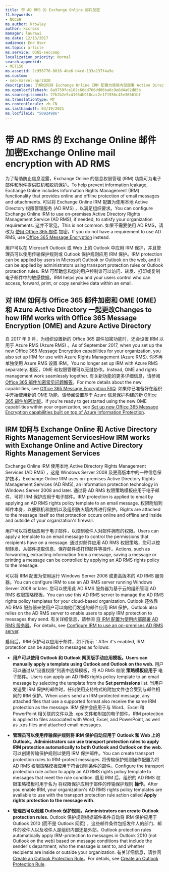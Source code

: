 ```yaml
---
title: 带 AD RMS 的 Exchange Online 邮件加密
f1.keywords:
- NOCSH
ms.author: krowley
author: kccross
manager: laurawi
ms.date: 12/13/2017
audience: End User
ms.topic: article
ms.service: O365-seccomp
localization_priority: Normal
search.appverid:
- MET150
ms.assetid: 2c956776-0016-4be6-b4cd-133a237f4a9e
ms.custom:
- seo-marvel-apr2020
description: 了解如何将 Exchange Online IRM 配置为使用内部部署 Active Directory 权限管理服务 (AD RMS) 以满足组织要求。
ms.openlocfilehash: 6a9759fce102c60dd766dd86ba8c9e6d4a02d85b
ms.sourcegitcommit: 27b2b2e5c41934b918cac2c171556c45e36661bf
ms.translationtype: MT
ms.contentlocale: zh-CN
ms.lasthandoff: 03/19/2021
ms.locfileid: "50924986"
---
```

# <a name="exchange-online-mail-encryption-with-ad-rms"></a><span data-ttu-id="5e2d9-103">带 AD RMS 的 Exchange Online 邮件加密</span><span class="sxs-lookup"><span data-stu-id="5e2d9-103">Exchange Online mail encryption with AD RMS</span></span>

<span data-ttu-id="5e2d9-104">为了帮助防止信息泄露，Exchange Online 的信息权限管理 (IRM) 功能可为电子邮件和附件提供联机和脱机保护。</span><span class="sxs-lookup"><span data-stu-id="5e2d9-104">To help prevent information leakage, Exchange Online includes Information Rights Management (IRM) functionality that provides online and offline protection of email messages and attachments.</span></span> <span data-ttu-id="5e2d9-105">可以将 Exchange Online IRM 配置为使用本地 Active Directory 权限管理服务 (AD RMS) ，以满足组织要求。</span><span class="sxs-lookup"><span data-stu-id="5e2d9-105">You can configure Exchange Online IRM to use on-premises Active Directory Rights Management Service (AD RMS), if needed, to satisfy your organization requirements.</span></span> <span data-ttu-id="5e2d9-106">这并不常见。</span><span class="sxs-lookup"><span data-stu-id="5e2d9-106">This is not common.</span></span> <span data-ttu-id="5e2d9-107">如果不需要使用 AD RMS，请改为 [使用 Office 365 邮件](ome.md) 加密。</span><span class="sxs-lookup"><span data-stu-id="5e2d9-107">If you do not have a requirement to use AD RMS, use [Office 365 Message Encryption](ome.md) instead.</span></span> 

<span data-ttu-id="5e2d9-108">用户可以在 Microsoft Outlook 或 Web 上的 Outlook 中应用 IRM 保护，并且管理员可以使用传输保护规则或 Outlook 保护规则应用 IRM 保护。</span><span class="sxs-lookup"><span data-stu-id="5e2d9-108">IRM protection can be applied by users in Microsoft Outlook or Outlook on the web, and it can be applied by administrators using transport protection rules or Outlook protection rules.</span></span> <span data-ttu-id="5e2d9-109">IRM 可帮助您和您的用户控制谁可以访问、转发、打印或复制电子邮件中的敏感数据。</span><span class="sxs-lookup"><span data-stu-id="5e2d9-109">IRM helps you and your users control who can access, forward, print, or copy sensitive data within an email.</span></span>
  
## <a name="changes-to-how-irm-works-with-office-365-message-encryption-ome-and-azure-active-directory"></a><span data-ttu-id="5e2d9-110">对 IRM 如何与 Office 365 邮件加密和 OME (OME) 和 Azure Active Directory 一起更改</span><span class="sxs-lookup"><span data-stu-id="5e2d9-110">Changes to how IRM works with Office 365 Message Encryption (OME) and Azure Active Directory</span></span>

<span data-ttu-id="5e2d9-111">自 2017 年 9 月，为组织设置新的 Office 365 邮件加密功能时，还会设置 IRM 以用于 Azure RMS (Azure RMS) 。</span><span class="sxs-lookup"><span data-stu-id="5e2d9-111">As of September 2017, when you set up the new Office 365 Message Encryption capabilities for your organization, you also set up IRM for use with Azure Rights Management (Azure RMS).</span></span> <span data-ttu-id="5e2d9-112">你不再单独使用 Azure RMS 设置 IRM。</span><span class="sxs-lookup"><span data-stu-id="5e2d9-112">You no longer set up IRM with Azure RMS separately.</span></span> <span data-ttu-id="5e2d9-113">相反，OME 和权限管理可以无缝协作。</span><span class="sxs-lookup"><span data-stu-id="5e2d9-113">Instead, OME and rights management work seamlessly together.</span></span> <span data-ttu-id="5e2d9-114">有关新功能的更多详细信息，请参阅 [Office 365 邮件加密常见问题解答](./ome-faq.md)。</span><span class="sxs-lookup"><span data-stu-id="5e2d9-114">For more details about the new capabilities, see [Office 365 Message Encryption FAQ](./ome-faq.md).</span></span> <span data-ttu-id="5e2d9-115">如果你已准备好在组织中开始使用新的 OME 功能，请参阅设置基于 Azure 信息保护构建的新 [Office 365 邮件加密功能](./set-up-new-message-encryption-capabilities.md)。</span><span class="sxs-lookup"><span data-stu-id="5e2d9-115">If you're ready to get started using the new OME capabilities within your organization, see [Set up new Office 365 Message Encryption capabilities built on top of Azure Information Protection](./set-up-new-message-encryption-capabilities.md).</span></span>
  
## <a name="how-irm-works-with-exchange-online-and-active-directory-rights-management-services"></a><span data-ttu-id="5e2d9-116">IRM 如何与 Exchange Online 和 Active Directory Rights Management Services</span><span class="sxs-lookup"><span data-stu-id="5e2d9-116">How IRM works with Exchange Online and Active Directory Rights Management Services</span></span>

<span data-ttu-id="5e2d9-117">Exchange Online IRM 使用本地 Active Directory Rights Management Services (AD RMS) ，这是 Windows Server 2008 及更高版本中的一种信息保护技术。</span><span class="sxs-lookup"><span data-stu-id="5e2d9-117">Exchange Online IRM uses on-premises Active Directory Rights Management Services (AD RMS), an information protection technology in Windows Server 2008 and later.</span></span> <span data-ttu-id="5e2d9-118">通过将 AD RMS 权限策略模板应用于电子邮件，可将 IRM 保护应用于电子邮件。</span><span class="sxs-lookup"><span data-stu-id="5e2d9-118">IRM protection is applied to email by applying an AD RMS rights policy template to an email message.</span></span> <span data-ttu-id="5e2d9-119">权限附加到邮件本身，以便联机和脱机以及组织防火墙内外进行保护。</span><span class="sxs-lookup"><span data-stu-id="5e2d9-119">Rights are attached to the message itself so that protection occurs online and offline and inside and outside of your organization's firewall.</span></span>
  
<span data-ttu-id="5e2d9-120">用户可以将模板应用于电子邮件，以控制收件人对邮件拥有的权限。</span><span class="sxs-lookup"><span data-stu-id="5e2d9-120">Users can apply a template to an email message to control the permissions that recipients have on a message.</span></span> <span data-ttu-id="5e2d9-121">通过对邮件应用 AD RMS 权限策略，您可以控制转发、从邮件提取信息、保存邮件或打印邮件等操作。</span><span class="sxs-lookup"><span data-stu-id="5e2d9-121">Actions, such as forwarding, extracting information from a message, saving a message or printing a message can be controlled by applying an AD RMS rights policy to the message.</span></span>
  
<span data-ttu-id="5e2d9-122">可以将 IRM 配置为使用运行 Windows Server 2008 或更高版本的 AD RMS 服务器。</span><span class="sxs-lookup"><span data-stu-id="5e2d9-122">You can configure IRM to use an AD RMS server running Windows Server 2008 or later.</span></span> <span data-ttu-id="5e2d9-123">您可以使用此 AD RMS 服务器为基于云的组织管理 AD RMS 权限策略模板。</span><span class="sxs-lookup"><span data-stu-id="5e2d9-123">You can use this AD RMS server to manage the AD RMS rights policy templates for your cloud-based organization.</span></span> <span data-ttu-id="5e2d9-124">Outlook 还依靠 AD RMS 服务器来使用户可以向他们发送的邮件应用 IRM 保护。</span><span class="sxs-lookup"><span data-stu-id="5e2d9-124">Outlook also relies on the AD RMS server to enable users to apply IRM protection to messages they send.</span></span> <span data-ttu-id="5e2d9-125">有关详细信息，请参阅 [将 IRM 配置为使用内部部署 AD RMS 服务器](configure-irm-to-use-an-on-premises-ad-rms-server.md)。</span><span class="sxs-lookup"><span data-stu-id="5e2d9-125">For details, see [Configure IRM to use an on-premises AD RMS server](configure-irm-to-use-an-on-premises-ad-rms-server.md).</span></span> 
  
<span data-ttu-id="5e2d9-126">启用后，IRM 保护可以应用于邮件，如下所示：</span><span class="sxs-lookup"><span data-stu-id="5e2d9-126">After it's enabled, IRM protection can be applied to messages as follows:</span></span>
  
- <span data-ttu-id="5e2d9-127">**用户可以使用 Outlook 和 Outlook 网页版手动应用模板。**</span><span class="sxs-lookup"><span data-stu-id="5e2d9-127">**Users can manually apply a template using Outlook and Outlook on the web.**</span></span> <span data-ttu-id="5e2d9-128">用户可以通过从"设置权限"列表中选择模板，将 AD RMS 权限 **策略模板应用于** 电子邮件。</span><span class="sxs-lookup"><span data-stu-id="5e2d9-128">Users can apply an AD RMS rights policy template to an email message by selecting the template from the **Set permissions** list.</span></span> <span data-ttu-id="5e2d9-129">当用户发送受 IRM 保护的邮件时，任何使用支持格式的附加文件也会受到与邮件相同的 IRM 保护。</span><span class="sxs-lookup"><span data-stu-id="5e2d9-129">When users send an IRM-protected message, any attached files that use a supported format also receive the same IRM protection as the message.</span></span> <span data-ttu-id="5e2d9-130">IRM 保护会应用于与 Word、Excel 和 PowerPoint 相关联的文件以及 .xps 文件和附加的电子邮件。</span><span class="sxs-lookup"><span data-stu-id="5e2d9-130">IRM protection is applied to files associated with Word, Excel, and PowerPoint, as well as .xps files and attached email messages.</span></span> 
    
- <span data-ttu-id="5e2d9-131">**管理员可以使用传输保护规则将 IRM 保护自动应用于 Outlook 和 Web 上的 Outlook。**</span><span class="sxs-lookup"><span data-stu-id="5e2d9-131">**Administrators can use transport protection rules to apply IRM protection automatically to both Outlook and Outlook on the web.**</span></span> <span data-ttu-id="5e2d9-132">可以创建传输保护规则以使用 IRM 保护邮件。</span><span class="sxs-lookup"><span data-stu-id="5e2d9-132">You can create transport protection rules to IRM-protect messages.</span></span> <span data-ttu-id="5e2d9-133">将传输保护规则操作配置为将 AD RMS 权限策略模板应用于符合规则条件的邮件。</span><span class="sxs-lookup"><span data-stu-id="5e2d9-133">Configure the transport protection rule action to apply an AD RMS rights policy template to messages that meet the rule condition.</span></span> <span data-ttu-id="5e2d9-134">启用 IRM 后，组织的 AD RMS 权限策略模板可用于名为 将权限保护应用于邮件的传输保护规则 **操作**。</span><span class="sxs-lookup"><span data-stu-id="5e2d9-134">After you enable IRM, your organization's AD RMS rights policy templates are available to use with the transport protection rule action called **Apply rights protection to the message with**.</span></span>
    
- <span data-ttu-id="5e2d9-135">**管理员可以创建 Outlook 保护规则。**</span><span class="sxs-lookup"><span data-stu-id="5e2d9-135">**Administrators can create Outlook protection rules.**</span></span> <span data-ttu-id="5e2d9-136">Outlook 保护规则根据邮件条件自动将 IRM 保护应用于 Outlook 2010 (而不是 Outlook 网页) ，这些邮件条件包括发件人的部门、邮件的收件人以及收件人是组织内部还是外部。</span><span class="sxs-lookup"><span data-stu-id="5e2d9-136">Outlook protection rules automatically apply IRM-protection to messages in Outlook 2010 (not Outlook on the web) based on message conditions that include the sender's department, who the message is sent to, and whether recipients are inside or outside your organization.</span></span> <span data-ttu-id="5e2d9-137">有关详细信息，请参阅[Create an Outlook Protection Rule](/exchange/create-an-outlook-protection-rule-exchange-2013-help)。</span><span class="sxs-lookup"><span data-stu-id="5e2d9-137">For details, see [Create an Outlook Protection Rule](/exchange/create-an-outlook-protection-rule-exchange-2013-help).</span></span>
